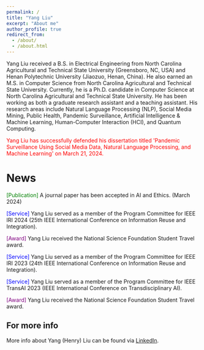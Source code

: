 ```yaml
---
permalink: /
title: "Yang Liu"
excerpt: "About me"
author_profile: true
redirect_from: 
  - /about/
  - /about.html
---
```


Yang Liu received a B.S. in Electrical Engineering from North Carolina Agricultural and Technical State University (Greensboro, NC, USA) and Henan Polytechnic University (Jiaozuo, Henan, China). He also earned an M.S. in Computer Science from North Carolina Agricultural and Technical State University. Currently, he is a Ph.D. candidate in Computer Science at North Carolina Agricultural and Technical State University. He has been working as both a graduate research assistant and a teaching assistant. His research areas include Natural Language Processing (NLP), Social Media Mining, Public Health, Pandemic Surveillance, Artificial Intelligence & Machine Learning, Human-Computer Interaction (HCI), and Quantum Computing.


<p style="color: red;">Yang Liu has successfully defended his dissertation titled 'Pandemic Surveillance Using Social Media Data, Natural Language Processing, and Machine Learning' on March 21, 2024.</p>

News
======
<html>
<head>
    <style>
        .service {
            color: blue;
        }
        .award {
            color: purple;
        }
      .publication {
            color: green;
        }
    </style>
</head>
<body>
<p> <span class="publication">[Publication]</span> A journal paper has been accepted in AI and Ethics. (March 2024)</p>
<p> <span class="service">[Service]</span> Yang Liu served as a member of the Program Committee for IEEE IRI 2024 (25th IEEE International Conference on Information Reuse and Integration).</p>
<p> <span class="award">[Award]</span> Yang Liu received the National Science Foundation Student Travel award.</p>
<p> <span class="service">[Service]</span> Yang Liu served as a member of the Program Committee for IEEE IRI 2023 (24th IEEE International Conference on Information Reuse and Integration).</p>
<p> <span class="service">[Service]</span> Yang Liu served as a member of the Program Committee for IEEE TransAI 2023 (IEEE International Conference on Transdisciplinary AI).</p>
<p> <span class="award">[Award]</span> Yang Liu received the National Science Foundation Student Travel award.</p>

</body>
</html>


For more info
------
More info about Yang (Henry) Liu can be found via [LinkedIn](https://www.linkedin.com/in/yang-liu-575673185/). 
 
